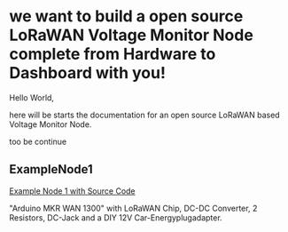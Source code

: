 # we want to build a open source LoRaWAN Voltage Monitor Node complete from Hardware to Dashboard with you!

Hello World,

here will be starts the documentation for an open source LoRaWAN based Voltage Monitor Node.

too be continue

## ExampleNode1

[Example Node 1 with Source Code](example-node1)

"Arduino MKR WAN 1300" with LoRaWAN Chip, DC-DC Converter, 2 Resistors, DC-Jack and a DIY 12V Car-Energyplugadapter.
